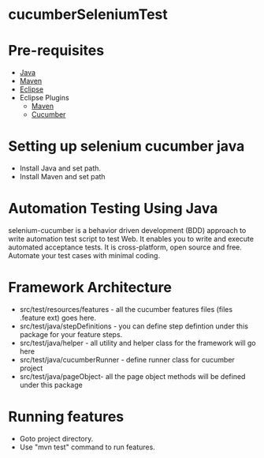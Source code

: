# cucumberSeleniumTest

# Pre-requisites
- <a href="https://java.com/en/download/manual.jsp" target="_blank">Java</a>
- <a href="https://maven.apache.org/download.cgi" target="_blank">Maven</a>
- <a href="https:https://eclipse.org/downloads/" target="_blank">Eclipse</a>
- Eclipse Plugins
  - <a href="http://download.eclipse.org/technology/m2e/releases/1.4" target="_blank">Maven</a> 
  - <a href="http://cucumber.github.io/cucumber-eclipse/update-site/" target="_blank">Cucumber</a>
  
# Setting up selenium cucumber java
- Install Java and set path.
- Install Maven and set path

# Automation Testing Using Java

selenium-cucumber is a behavior driven development (BDD) approach to write automation test script to test Web. It enables you to write and execute automated acceptance tests. It is cross-platform, open source and free. Automate your test cases with minimal coding.

# Framework Architecture

- src/test/resources/features - all the cucumber features files (files .feature ext) goes here.
- src/test/java/stepDefinitions - you can define step defintion under this package for your feature steps.
- src/test/java/helper - all utility and helper class for the framework will go here
- src/test/java/cucumberRunner - define runner class for cucumber project
- src/test/java/pageObject- all the page object methods will be defined under this package

# Running features
- Goto project directory.
- Use "mvn test" command to run features.
